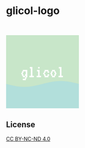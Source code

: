 # glicol-logo

<div>
  <br />
  <p>
    <a href="https://glicol.org"><img src="https://github.com/glicol/glicol-logo/raw/main/logo.png" width="200" /></a>
  </p>
</div>

## License

[CC BY-NC-ND 4.0](https://creativecommons.org/licenses/by-nc-nd/4.0/)
